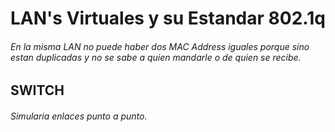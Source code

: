 # LAN's Virtuales y su Estandar 802.1q
###### En la misma LAN no puede haber dos MAC Address iguales porque sino estan duplicadas y no se sabe a quien mandarle o de quien se recibe.
## SWITCH
###### Simularia enlaces punto a punto.